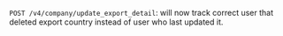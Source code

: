 `POST /v4/company/update_export_detail`: will now track correct user that deleted export country instead of user who last updated it.